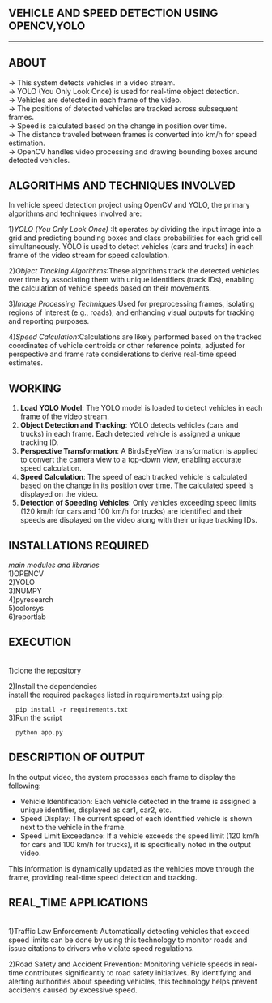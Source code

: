 **VEHICLE AND SPEED DETECTION USING OPENCV,YOLO**
-----------------------------------------------------------
___________________________________________________________________________________________________
**ABOUT**
------------------------------------------------------------

-> This system detects vehicles in a video stream.
<br>
-> YOLO (You Only Look Once) is used for real-time object detection.
<br>
-> Vehicles are detected in each frame of the video.
<br>
-> The positions of detected vehicles are tracked across subsequent frames.
<br>
-> Speed is calculated based on the change in position over time.
<br>
-> The distance traveled between frames is converted into km/h for speed estimation.
<br>
-> OpenCV handles video processing and drawing bounding boxes around detected vehicles.

**ALGORITHMS AND TECHNIQUES INVOLVED**
-------------------------------------------------------------
In vehicle speed detection project using OpenCV and YOLO, the primary algorithms and techniques involved are:
<br>

1)*YOLO (You Only Look Once)* :It operates by dividing the input image into a grid and predicting bounding boxes and class probabilities for each grid cell simultaneously.
    YOLO is used to detect vehicles (cars and trucks) in each frame of the video stream for speed calculation.
    <br>
    
2)*Object Tracking Algorithms*:These algorithms track the detected vehicles over time by associating them with unique identifiers (track IDs), 
      enabling the calculation of vehicle speeds based on their movements.

3)*Image Processing Techniques*:Used for preprocessing frames, isolating regions of interest (e.g., roads), and enhancing visual outputs for tracking and reporting purposes.
<br>

4)*Speed Calculation*:Calculations are likely performed based on the tracked coordinates of vehicle centroids or other reference points, 
adjusted for perspective and frame rate considerations to derive real-time speed estimates.


**WORKING**
-------------------------------------------------------------

1. **Load YOLO Model**: The YOLO model is loaded to detect vehicles in each frame of the video stream.
2. **Object Detection and Tracking**: YOLO detects vehicles (cars and trucks) in each frame. Each detected vehicle is assigned a unique tracking ID.
3. **Perspective Transformation**: A BirdsEyeView transformation is applied to convert the camera view to a top-down view, enabling accurate speed calculation.
4. **Speed Calculation**: The speed of each tracked vehicle is calculated based on the change in its position over time. The calculated speed is displayed on the video.
5. **Detection of Speeding Vehicles**: Only vehicles exceeding speed limits (120 km/h for cars and 100 km/h for trucks) are identified and their speeds are displayed on the video along with their unique tracking IDs.


**INSTALLATIONS REQUIRED**
-------------------------------------------------------------
*main modules and libraries*
<br>
1)OPENCV
<br>
2)YOLO
<br>
3)NUMPY
<br>
4)pyresearch
<br>
5)colorsys
<br>
6)reportlab

   
**EXECUTION**
-------------------------------------------------------------
<br>
1)clone the repository

2)Install the dependencies
<br>
install the required packages listed in requirements.txt using pip:

```   pip install -r requirements.txt   ```
<br>
3)Run the script
<br>

```   python app.py   ```

**DESCRIPTION OF OUTPUT**
-------------------------------------------------------------

In the output video, the system processes each frame to display the following:

- Vehicle Identification: Each vehicle detected in the frame is assigned a unique identifier, displayed as car1, car2, etc.
- Speed Display: The current speed of each identified vehicle is shown next to the vehicle in the frame.
- Speed Limit Exceedance: If a vehicle exceeds the speed limit (120 km/h for cars and 100 km/h for trucks), it is specifically noted in the output video.

This information is dynamically updated as the vehicles move through the frame, providing real-time speed detection and tracking.

**REAL_TIME APPLICATIONS**
-------------------------------------------------------------

<br>
1)Traffic Law Enforcement:
 Automatically detecting vehicles that exceed speed limits can be done by using  this technology to monitor roads and issue citations to drivers who violate speed regulations.
<br>

2)Road Safety and Accident Prevention:
 Monitoring vehicle speeds in real-time contributes significantly to road safety initiatives. By identifying and alerting authorities about speeding vehicles, this technology helps prevent accidents caused by excessive speed.

